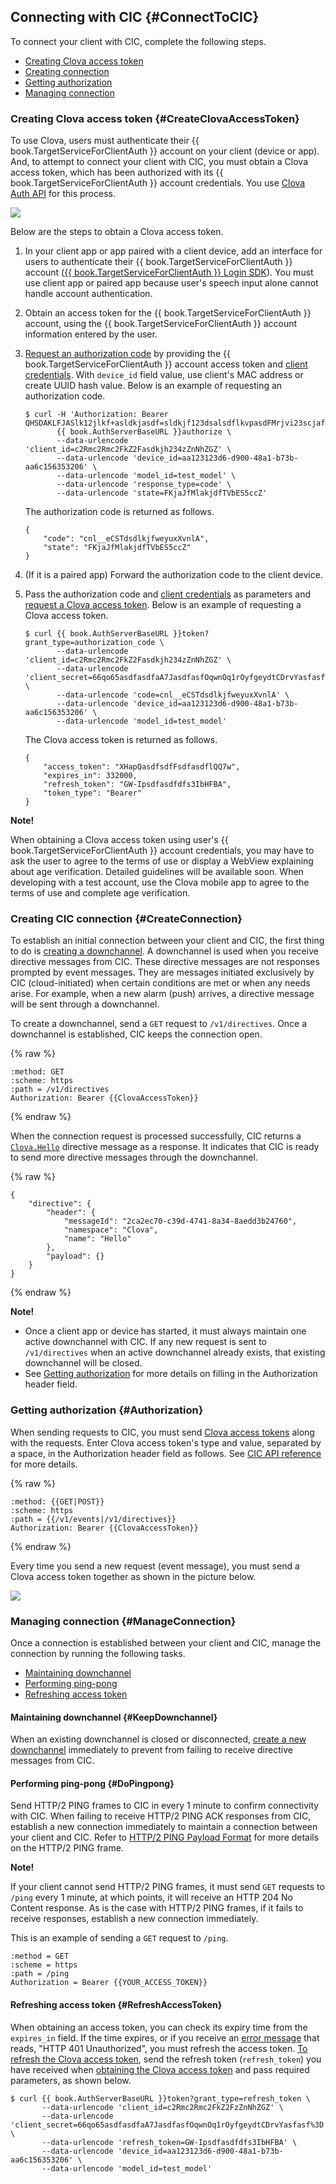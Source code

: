 ## Connecting with CIC {#ConnectToCIC}
To connect your client with CIC, complete the following steps.
* [Creating Clova access token](#CreateClovaAccessToken)
* [Creating connection](#CreateConnection)
* [Getting authorization](#Authorization)
* [Managing connection](#ManageConnection)

### Creating Clova access token {#CreateClovaAccessToken}
To use Clova, users must authenticate their {{ book.TargetServiceForClientAuth }} account on your client (device or app). And, to attempt to connect your client with CIC, you must obtain a Clova access token, which has been authorized with its {{ book.TargetServiceForClientAuth }} account credentials. You use [Clova Auth API](/CIC/References/Clova_Auth_API.md) for this process.

![](/CIC/Resources/Images/CIC_Authorization.png)

Below are the steps to obtain a Clova access token.

<ol>
<li><p>In your client app or app paired with a client device, add an interface for users to authenticate their {{ book.TargetServiceForClientAuth }} account (<a href="{{ book.LoginAPIofTargetService }}" target="_blank">{{ book.TargetServiceForClientAuth }} Login SDK</a>). You must use client app or paired app because user's speech input alone cannot handle account authentication.</p>
</li>
<li><p>Obtain an access token for the {{ book.TargetServiceForClientAuth }} account, using the {{ book.TargetServiceForClientAuth }} account information entered by the user.</p>
</li>
<li><p><a href="/CIC/References/Clova_Auth_API.html#RequestAuthorizationCode">Request an authorization code</a> by providing the {{ book.TargetServiceForClientAuth }} account access token and <a href="#ClientAuthInfo">client credentials</a>. With <code>device_id</code> field value, use client's MAC address or create UUID hash value. Below is an example of requesting an authorization code.</p>
<pre><code>$ curl -H 'Authorization: Bearer QHSDAKLFJASlk12jlkf+asldkjasdf=sldkjf123dsalsdflkvpasdFMrjvi23scjaf123klv'
       {{ book.AuthServerBaseURL }}authorize \
       --data-urlencode 'client_id=c2Rmc2Rmc2FkZ2Fasdkjh234zZnNhZGZ' \
       --data-urlencode 'device_id=aa123123d6-d900-48a1-b73b-aa6c156353206' \
       --data-urlencode 'model_id=test_model' \
       --data-urlencode 'response_type=code' \
       --data-urlencode 'state=FKjaJfMlakjdfTVbES5ccZ'
</code></pre>
<p>The authorization code is returned as follows.</p>
<pre><code>{
    "code": "cnl__eCSTdsdlkjfweyuxXvnlA",
    "state": "FKjaJfMlakjdfTVbES5ccZ"
}
</code></pre></li>
<li><p>(If it is a paired app) Forward the authorization code to the client device.</p>
</li>
<li><p>Pass the authorization code and <a href="#ClientAuthInfo">client credentials</a> as parameters and <a href="/CIC/References/Clova_Auth_API.html#RequestClovaAccessToken">request a Clova access token</a>. Below is an example of requesting a Clova access token.</p>
<pre><code>$ curl {{ book.AuthServerBaseURL }}token?grant_type=authorization_code \
       --data-urlencode 'client_id=c2Rmc2Rmc2FkZ2Fasdkjh234zZnNhZGZ' \
       --data-urlencode 'client_secret=66qo65asdfasdfaA7JasdfasfOqwnOq1rOyfgeydtCDrvYasfasf%3D' \
       --data-urlencode 'code=cnl__eCSTdsdlkjfweyuxXvnlA' \
       --data-urlencode 'device_id=aa123123d6-d900-48a1-b73b-aa6c156353206' \
       --data-urlencode 'model_id=test_model'
</code></pre>
<p>The Clova access token is returned as follows.</p>
<pre><code>{
    "access_token": "XHapQasdfsdfFsdfasdflQQ7w",
    "expires_in": 332000,
    "refresh_token": "GW-Ipsdfasdfdfs3IbHFBA",
    "token_type": "Bearer"
}
</code></pre>
</li>
</ol>

<div class="note">
<p><strong>Note!</strong></p>
<p>When obtaining a Clova access token using user's {{ book.TargetServiceForClientAuth }} account credentials, you may have to ask the user to agree to the terms of use or display a WebView explaining about age verification. Detailed guidelines will be available soon. When developing with a test account, use the Clova mobile app to agree to the terms of use and complete age verification.</p>
</div>


### Creating CIC connection {#CreateConnection}
To establish an initial connection between your client and CIC, the first thing to do is [creating a downchannel](/CIC/References/CIC_API.md#EstablishDownchannel). A downchannel is used when you receive directive messages from CIC. These directive messages are not responses prompted by event messages. They are messages initiated exclusively by CIC (cloud-initiated) when certain conditions are met or when any needs arise. For example, when a new alarm (push) arrives, a directive message will be sent through a downchannel.

To create a downchannel, send a `GET` request to `/v1/directives`. Once a downchannel is established, CIC keeps the connection open.

{% raw %}
```
:method: GET
:scheme: https
:path = /v1/directives
Authorization: Bearer {{ClovaAccessToken}}
```
{% endraw %}

When the connection request is processed successfully, CIC returns a [`Clova.Hello`](/CIC/References/CICInterface/Clova.md#Hello) directive message as a response. It indicates that CIC is ready to send more directive messages through the downchannel.

{% raw %}
```
{
    "directive": {
        "header": {
            "messageId": "2ca2ec70-c39d-4741-8a34-8aedd3b24760",
            "namespace": "Clova",
            "name": "Hello"
        },
        "payload": {}
    }
}
```
{% endraw %}

<div class="note">
<p><strong>Note!</strong></p>
<ul><li>Once a client app or device has started, it must always maintain one active downchannel with CIC. If any new request is sent to <code>/v1/directives</code> when an active downchannel already exists, that existing downchannel will be closed.</li><li>See <a href="#Authorization">Getting authorization</a> for more details on filling in the Authorization header field.</li></ul>
</div>


### Getting authorization {#Authorization}
When sending requests to CIC, you must send [Clova access tokens](#CreateClovaAccessToken) along with the requests. Enter Clova access token's type and value, separated by a space, in the Authorization header field as follows. See [CIC API reference](/CIC/References/CIC_API.md) for more details.

{% raw %}
```
:method: {{GET|POST}}
:scheme: https
:path = {{/v1/events|/v1/directives}}
Authorization: Bearer {{ClovaAccessToken}}
```
{% endraw %}

Every time you send a new request (event message), you must send a Clova access token together as shown in the picture below.

![](/CIC/Resources/Images/CIC_Message_Interaction_Diagram.png)

### Managing connection {#ManageConnection}

Once a connection is established between your client and CIC, manage the connection by running the following tasks.

* [Maintaining downchannel](#KeepDownchannel)
* [Performing ping-pong](#DoPingpong)
* [Refreshing access token](#RefreshAccessToken)

#### Maintaining downchannel {#KeepDownchannel}
When an existing downchannel is closed or disconnected, [create a new downchannel](#CreateConnection) immediately to prevent from failing to receive directive messages from CIC.

#### Performing ping-pong {#DoPingpong}

Send HTTP/2 PING frames to CIC in every 1 minute to confirm connectivity with CIC. When failing to receive HTTP/2 PING ACK responses from CIC, establish a new connection immediately to maintain a connection between your client and CIC. Refer to [HTTP/2 PING Payload Format](https://http2.github.io/http2-spec/#rfc.figure.12) for more details on the HTTP/2 PING frame.

<div class="note">
<p><strong>Note!</strong></p>
<p>If your client cannot send HTTP/2 PING frames, it must send <code>GET</code> requests to <code>/ping</code> every 1 minute, at which points, it will receive an HTTP 204 No Content response. As is the case with HTTP/2 PING frames, if it fails to receive responses, establish a new connection immediately.</p><p>This is an example of sending a <code>GET</code> request to <code>/ping</code>.</p>
<pre><code>:method = GET
:scheme = https
:path = /ping
Authorization = Bearer {{YOUR_ACCESS_TOKEN}}
</code></pre>
</div>

#### Refreshing access token {#RefreshAccessToken}

When obtaining an access token, you can check its expiry time from the `expires_in` field. If the time expires, or if you receive an [error message](/CIC/References/CIC_API.md#Error) that reads, "HTTP 401 Unauthorized", you must refresh the access token. [To refresh the Clova access token](/CIC/References/Clova_Auth_API.md#RefreshClovaAccessToken), send the refresh token (`refresh_token`) you have received when [obtaining the Clova access token](/CIC/References/Clova_Auth_API.md#RequestClovaAccessToken) and pass required parameters, as shown below.

<pre><code>$ curl {{ book.AuthServerBaseURL }}token?grant_type=refresh_token \
       --data-urlencode 'client_id=c2Rmc2Rmc2FkZ2FzZnNhZGZ' \
       --data-urlencode 'client_secret=66qo65asdfasdfaA7JasdfasfOqwnOq1rOyfgeydtCDrvYasfasf%3D' \
       --data-urlencode 'refresh_token=GW-Ipsdfasdfdfs3IbHFBA' \
       --data-urlencode 'device_id=aa123123d6-d900-48a1-b73b-aa6c156353206' \
       --data-urlencode 'model_id=test_model'
</code></pre>
